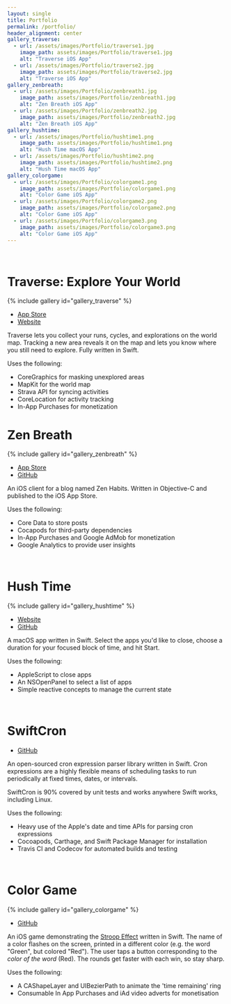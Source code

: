 ```yaml
---
layout: single
title: Portfolio
permalink: /portfolio/
header_alignment: center
gallery_traverse:
  - url: /assets/images/Portfolio/traverse1.jpg
    image_path: assets/images/Portfolio/traverse1.jpg
    alt: "Traverse iOS App"
  - url: /assets/images/Portfolio/traverse2.jpg
    image_path: assets/images/Portfolio/traverse2.jpg
    alt: "Traverse iOS App"
gallery_zenbreath:
  - url: /assets/images/Portfolio/zenbreath1.jpg
    image_path: assets/images/Portfolio/zenbreath1.jpg
    alt: "Zen Breath iOS App"
  - url: /assets/images/Portfolio/zenbreath2.jpg
    image_path: assets/images/Portfolio/zenbreath2.jpg
    alt: "Zen Breath iOS App"
gallery_hushtime:
  - url: /assets/images/Portfolio/hushtime1.png
    image_path: assets/images/Portfolio/hushtime1.png
    alt: "Hush Time macOS App"
  - url: /assets/images/Portfolio/hushtime2.png
    image_path: assets/images/Portfolio/hushtime2.png
    alt: "Hush Time macOS App"
gallery_colorgame:
  - url: /assets/images/Portfolio/colorgame1.png
    image_path: assets/images/Portfolio/colorgame1.png
    alt: "Color Game iOS App"
  - url: /assets/images/Portfolio/colorgame2.png
    image_path: assets/images/Portfolio/colorgame2.png
    alt: "Color Game iOS App"
  - url: /assets/images/Portfolio/colorgame3.png
    image_path: assets/images/Portfolio/colorgame3.png
    alt: "Color Game iOS App"
---
```


<br/>

# Traverse: Explore Your World

{% include gallery id="gallery_traverse" %}

<ul id="menu">
  <li><a target="_blank" rel="noopener" href="https://apps.apple.com/us/app/traverse-explore-your-world/id1369515409">App Store</a></li>
  <li><a target="_blank" rel="noopener" href="http://www.thecodedself.com/gettraverse/">Website</a></li>
</ul>

Traverse lets you collect your runs, cycles, and explorations on the world map. Tracking a new area reveals it on the map and lets you know where you still need to explore. Fully written in Swift.

Uses the following:
- CoreGraphics for masking unexplored areas
- MapKit for the world map
- Strava API for syncing activities
- CoreLocation for activity tracking
- In-App Purchases for monetization

# Zen Breath

{% include gallery id="gallery_zenbreath" %}

<ul id="menu">
  <li><a target="_blank" rel="noopener" href="https://itunes.apple.com/us/app/zen-breath/id1071857375?ls=1&mt=8">App Store</a></li>
  <li><a target="_blank" rel="noopener" href="https://github.com/TheCodedSelf/zen-habits-reader">GitHub</a></li>
</ul>

An iOS client for a blog named Zen Habits. Written in Objective-C and published to the iOS App Store.

Uses the following:
- Core Data to store posts
- Cocapods for third-party dependencies
- In-App Purchases and Google AdMob for monetization
- Google Analytics to provide user insights

<br/>

# Hush Time

{% include gallery id="gallery_hushtime" %}

<ul id="menu">
  <li><a target="_blank" rel="noopener" href="{{ site.url }}/Hush-Time">Website</a></li>
  <li><a target="_blank" rel="noopener" href="https://github.com/TheCodedSelf/Hush-Time">GitHub</a></li>
</ul>

A macOS app written in Swift. Select the apps you'd like to close, choose a duration for your focused block of time, and hit Start.

Uses the following:
- AppleScript to close apps
- An NSOpenPanel to select a list of apps
- Simple reactive concepts to manage the current state

<br/>

# SwiftCron

<ul id="menu">
  <li><a target="_blank" rel="noopener" href="https://github.com/TheCodedSelf/SwiftCron">GitHub</a></li>
</ul>

An open-sourced cron expression parser library written in Swift. Cron expressions are a highly flexible means of scheduling tasks to run periodically at fixed times, dates, or intervals. 

SwiftCron is 90% covered by unit tests and works anywhere Swift works, including Linux.

Uses the following:
- Heavy use of the Apple's date and time APIs for parsing cron expressions
- Cocoapods, Carthage, and Swift Package Manager for installation
- Travis CI and Codecov for automated builds and testing

<br/>

# Color Game

{% include gallery id="gallery_colorgame" %}

<ul id="menu">
  <li><a target="_blank" rel="noopener" href="https://github.com/TheCodedSelf/Color-Game">GitHub</a></li>
</ul>

An iOS game demonstrating the [Stroop Effect](https://en.wikipedia.org/wiki/Stroop_effect) written in Swift. The name of a color flashes on the screen, printed in a different color (e.g. the word "Green", but colored "Red"). The user taps a button corresponding to the *color of the word* (Red). The rounds get faster with each win, so stay sharp.

Uses the following:
- A CAShapeLayer and UIBezierPath to animate the 'time remaining' ring
- Consumable In App Purchases and iAd video adverts for monetisation
